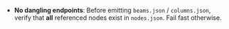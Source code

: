 - **No dangling endpoints**: Before emitting `beams.json` / `columns.json`, verify that **all** referenced nodes exist in `nodes.json`. Fail fast otherwise.
